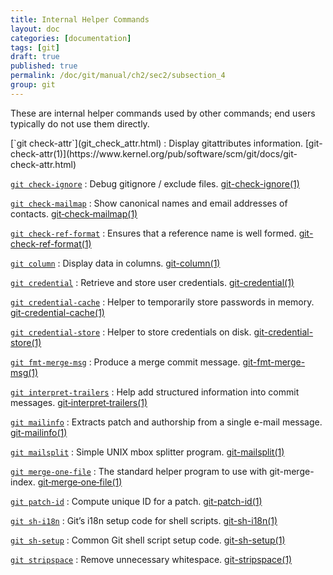 ```yaml
---
title: Internal Helper Commands
layout: doc
categories: [documentation]
tags: [git]
draft: true
published: true
permalink: /doc/git/manual/ch2/sec2/subsection_4
group: git
---
```


These are internal helper commands used by other commands; end users typically do not use them directly.

<div class="dl_as_table width_200" markdown="1">
[`git check-attr`](git_check_attr.html)
: Display gitattributes information. [git-check-attr(1)](https://www.kernel.org/pub/software/scm/git/docs/git-check-attr.html)

[`git check-ignore`](git_check_ignore.html)
: Debug gitignore / exclude files. [git-check-ignore(1)](https://www.kernel.org/pub/software/scm/git/docs/git-check-ignore.html)

[`git check-mailmap`](git_check_mailmap.html)
: Show canonical names and email addresses of contacts. [git&#8209;check&#8209;mailmap(1)](https://www.kernel.org/pub/software/scm/git/docs/git-check-mailmap.html)

[`git check-ref-format`](git_check_ref_format.html)
: Ensures that a reference name is well formed. [git-check-ref-format(1)](https://www.kernel.org/pub/software/scm/git/docs/git-check-ref-format.html)

[`git column`](git_column.html)
: Display data in columns. [git-column(1)](https://www.kernel.org/pub/software/scm/git/docs/git-column.html)

[`git credential`](git_credential.html)
: Retrieve and store user credentials. [git-credential(1)](https://www.kernel.org/pub/software/scm/git/docs/git-credential.html)

[`git credential-cache`](git_credential_cache.html)
: Helper to temporarily store passwords in memory. [git-credential-cache(1)](https://www.kernel.org/pub/software/scm/git/docs/git-credential-cache.html)

[`git credential-store`](git_credential_store.html)
: Helper to store credentials on disk. [git-credential-store(1)](https://www.kernel.org/pub/software/scm/git/docs/git-credential-store.html)

[`git fmt-merge-msg`](git_fmt_merge_msg.html)
: Produce a merge commit message. [git-fmt-merge-msg(1)](https://www.kernel.org/pub/software/scm/git/docs/git-fmt-merge-msg.html)

[`git interpret-trailers`](git_interpret_trailers.html)
: Help add structured information into commit messages. [git&#8209;interpret&#8209;trailers(1)](https://www.kernel.org/pub/software/scm/git/docs/git-interpret-trailers.html)

[`git mailinfo`](git_mailinfo.html)
: Extracts patch and authorship from a single e-mail message. [git-mailinfo(1)](https://www.kernel.org/pub/software/scm/git/docs/git-mailinfo.html)

[`git mailsplit`](git_mailsplit.html)
: Simple UNIX mbox splitter program. [git-mailsplit(1)](https://www.kernel.org/pub/software/scm/git/docs/git-mailsplit.html)

[`git merge-one-file`](git_merge_one_file.html)
: The standard helper program to use with git-merge-index. [git&#8209;merge&#8209;one&#8209;file(1)](https://www.kernel.org/pub/software/scm/git/docs/git-merge-one-file.html)

[`git patch-id`](git_patch_id.html)
: Compute unique ID for a patch. [git-patch-id(1)](https://www.kernel.org/pub/software/scm/git/docs/git-patch-id.html)

[`git sh-i18n`](git_sh_i18n.html)
: Git’s i18n setup code for shell scripts. [git-sh-i18n(1)](https://www.kernel.org/pub/software/scm/git/docs/git-sh-i18n.html)

[`git sh-setup`](git_sh_setup.html)
: Common Git shell script setup code. [git-sh-setup(1)](https://www.kernel.org/pub/software/scm/git/docs/git-sh-setup.html)

[`git stripspace`](git_stripspace.html)
: Remove unnecessary whitespace. [git-stripspace(1)](https://www.kernel.org/pub/software/scm/git/docs/git-stripspace.html)
</div>

